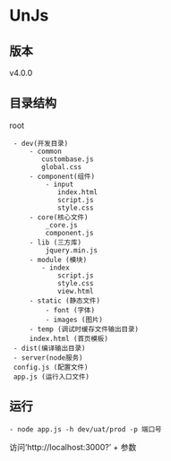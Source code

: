 # UnJs
## 版本
v4.0.0

## 目录结构

 root

     - dev(开发目录)
         - common
            custombase.js
            global.css
         - component(组件)
             - input
                index.html
                script.js
                style.css
         - core(核心文件)
             _core.js
             component.js
         - lib (三方库)
             jquery.min.js
         - module (模块)
            - index
                script.js
                style.css
                view.html
         - static (静态文件)
             - font (字体)
             - images (图片)
         - temp (调试时缓存文件输出目录)
         index.html (首页模板)
     - dist(编译输出目录)
     - server(node服务)
     config.js (配置文件)
     app.js (运行入口文件)

## 运行

    - node app.js -h dev/uat/prod -p 端口号


访问‘http://localhost:3000?’ + 参数